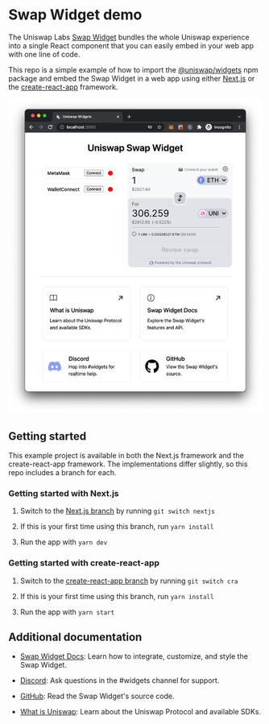 # Swap Widget demo

The Uniswap Labs [Swap Widget](https://docs.uniswap.org/sdk/widgets/swap-widget) bundles the whole Uniswap experience into a single React component that you can easily embed in your web app with one line of code.

This repo is a simple example of how to import the [@uniswap/widgets](https://www.npmjs.com/package/@uniswap/widgets) npm package and embed the Swap Widget in a web app using either [Next.js](https://nextjs.org/) or the [create-react-app](https://create-react-app.dev/) framework.

![Uniswap Widgets](uniswap-widgets.png)

## Getting started

This example project is available in both the Next.js framework and the create-react-app framework. The implementations differ slightly, so this repo includes a branch for each.

### Getting started with Next.js

1. Switch to the [Next.js branch](../../tree/nextjs) by running `git switch nextjs`

1. If this is your first time using this branch, run `yarn install`

1. Run the app with `yarn dev`

### Getting started with create-react-app

1. Switch to the [create-react-app branch](../../tree/cra) by running `git switch cra`

1. If this is your first time using this branch, run `yarn install`

1. Run the app with `yarn start`

## Additional documentation

- [Swap Widget Docs](https://docs.uniswap.org/sdk/widgets/swap-widget):
  Learn how to integrate, customize, and style the Swap Widget.

- [Discord](https://discord.gg/ybKVQUWb4s):
  Ask questions in the #widgets channel for support.

- [GitHub](https://github.com/Uniswap/interface/blob/main/src/lib/index.tsx):
  Read the Swap Widget's source code.

- [What is Uniswap](https://docs.uniwap.org/):
  Learn about the Uniswap Protocol and available SDKs.
